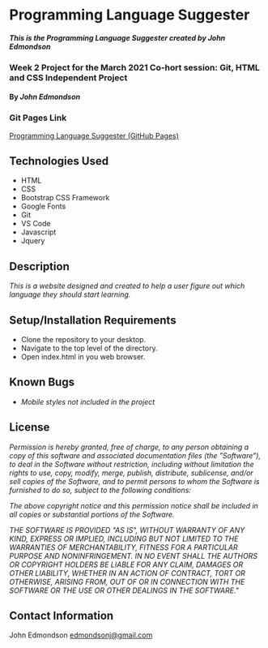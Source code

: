 # Programming Language Suggester

#### _This is the Programming Language Suggester created by John Edmondson_
### Week 2 Project for the March 2021 Co-hort session:  Git, HTML and CSS Independent Project
#### By _**John Edmondson**_

### Git Pages Link
[Programming Language Suggester (GitHub Pages)](http://basicjohn.github.io/language-suggester)

## Technologies Used

* HTML
* CSS
* Bootstrap CSS Framework
* Google Fonts
* Git
* VS Code
* Javascript
* Jquery

## Description

_This is a website designed and created to help a user figure out which language they should start learning._

## Setup/Installation Requirements

- Clone the repository to your desktop.
- Navigate to the top level of the directory.
- Open index.html in you web browser.

## Known Bugs

* _Mobile styles not included in the project_

## License 

_Permission is hereby granted, free of charge, to any person obtaining a copy of this software and associated documentation files (the "Software"), to deal in the Software without restriction, including without limitation the rights to use, copy, modify, merge, publish, distribute, sublicense, and/or sell copies of the Software, and to permit persons to whom the Software is furnished to do so, subject to the following conditions:_

_The above copyright notice and this permission notice shall be included in all copies or substantial portions of the Software._

_THE SOFTWARE IS PROVIDED "AS IS", WITHOUT WARRANTY OF ANY KIND, EXPRESS OR IMPLIED, INCLUDING BUT NOT LIMITED TO THE WARRANTIES OF MERCHANTABILITY, FITNESS FOR A PARTICULAR PURPOSE AND NONINFRINGEMENT. IN NO EVENT SHALL THE AUTHORS OR COPYRIGHT HOLDERS BE LIABLE FOR ANY CLAIM, DAMAGES OR OTHER LIABILITY, WHETHER IN AN ACTION OF CONTRACT, TORT OR OTHERWISE, ARISING FROM, OUT OF OR IN CONNECTION WITH THE SOFTWARE OR THE USE OR OTHER DEALINGS IN THE SOFTWARE."_ 

## Contact Information

John Edmondson edmondsonj@gmail.com